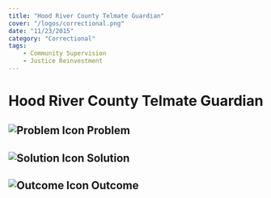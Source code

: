 ```yaml
---
title: "Hood River County Telmate Guardian"
cover: "/logos/correctional.png"
date: "11/23/2015"
category: "Correctional"
tags:
    - Community Supervision
    - Justice Reinvestment
---
```


# Hood River County Telmate Guardian

## ![Problem Icon](https://github.com/google/material-design-icons/raw/master/alert/1x_web/ic_error_outline_black_48dp.png "Problem") Problem

## ![Solution Icon](https://github.com/google/material-design-icons/raw/master/action/1x_web/ic_lightbulb_outline_black_48dp.png "Solution") Solution

## ![Outcome Icon](https://github.com/google/material-design-icons/raw/master/action/1x_web/ic_view_list_black_48dp.png "Outcome") Outcome
